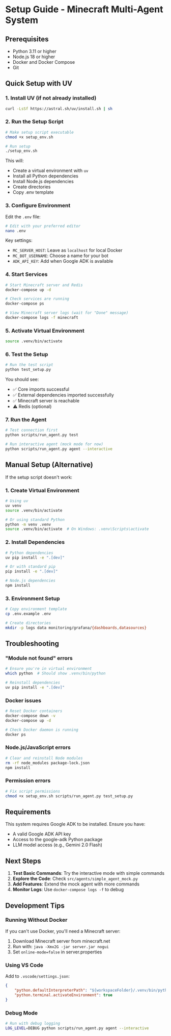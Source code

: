 # Setup Guide - Minecraft Multi-Agent System

## Prerequisites

- Python 3.11 or higher
- Node.js 18 or higher  
- Docker and Docker Compose
- Git

## Quick Setup with UV

### 1. Install UV (if not already installed)

```bash
curl -LsSf https://astral.sh/uv/install.sh | sh
```

### 2. Run the Setup Script

```bash
# Make setup script executable
chmod +x setup_env.sh

# Run setup
./setup_env.sh
```

This will:
- Create a virtual environment with `uv`
- Install all Python dependencies
- Install Node.js dependencies
- Create directories
- Copy .env template

### 3. Configure Environment

Edit the `.env` file:

```bash
# Edit with your preferred editor
nano .env
```

Key settings:
- `MC_SERVER_HOST`: Leave as `localhost` for local Docker
- `MC_BOT_USERNAME`: Choose a name for your bot
- `ADK_API_KEY`: Add when Google ADK is available

### 4. Start Services

```bash
# Start Minecraft server and Redis
docker-compose up -d

# Check services are running
docker-compose ps

# View Minecraft server logs (wait for "Done" message)
docker-compose logs -f minecraft
```

### 5. Activate Virtual Environment

```bash
source .venv/bin/activate
```

### 6. Test the Setup

```bash
# Run the test script
python test_setup.py
```

You should see:
- ✅ Core imports successful
- ✅ External dependencies imported successfully  
- ✅ Minecraft server is reachable
- ⚠️ Redis (optional)

### 7. Run the Agent

```bash
# Test connection first
python scripts/run_agent.py test

# Run interactive agent (mock mode for now)
python scripts/run_agent.py agent --interactive
```

## Manual Setup (Alternative)

If the setup script doesn't work:

### 1. Create Virtual Environment

```bash
# Using uv
uv venv
source .venv/bin/activate

# Or using standard Python
python -m venv .venv
source .venv/bin/activate  # On Windows: .venv\Scripts\activate
```

### 2. Install Dependencies

```bash
# Python dependencies
uv pip install -e ".[dev]"

# Or with standard pip
pip install -e ".[dev]"

# Node.js dependencies
npm install
```

### 3. Environment Setup

```bash
# Copy environment template
cp .env.example .env

# Create directories
mkdir -p logs data monitoring/grafana/{dashboards,datasources}
```

## Troubleshooting

### "Module not found" errors

```bash
# Ensure you're in virtual environment
which python  # Should show .venv/bin/python

# Reinstall dependencies
uv pip install -e ".[dev]"
```

### Docker issues

```bash
# Reset Docker containers
docker-compose down -v
docker-compose up -d

# Check Docker daemon is running
docker ps
```

### Node.js/JavaScript errors

```bash
# Clear and reinstall Node modules
rm -rf node_modules package-lock.json
npm install
```

### Permission errors

```bash
# Fix script permissions
chmod +x setup_env.sh scripts/run_agent.py test_setup.py
```

## Requirements

This system requires Google ADK to be installed. Ensure you have:
- A valid Google ADK API key
- Access to the google-adk Python package
- LLM model access (e.g., Gemini 2.0 Flash)

## Next Steps

1. **Test Basic Commands**: Try the interactive mode with simple commands
2. **Explore the Code**: Check `src/agents/simple_agent_mock.py`
3. **Add Features**: Extend the mock agent with more commands
4. **Monitor Logs**: Use `docker-compose logs -f` to debug

## Development Tips

### Running Without Docker

If you can't use Docker, you'll need a Minecraft server:
1. Download Minecraft server from minecraft.net
2. Run with: `java -Xmx2G -jar server.jar nogui`
3. Set `online-mode=false` in server.properties

### Using VS Code

Add to `.vscode/settings.json`:
```json
{
    "python.defaultInterpreterPath": "${workspaceFolder}/.venv/bin/python",
    "python.terminal.activateEnvironment": true
}
```

### Debug Mode

```bash
# Run with debug logging
LOG_LEVEL=DEBUG python scripts/run_agent.py agent --interactive
```